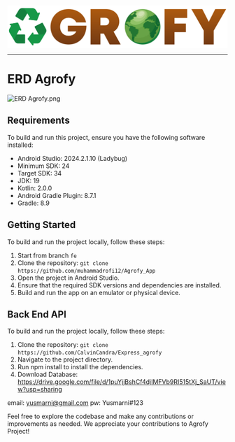 <p align="center"><img align="center" src="https://github.com/muhammadrofi12/Agrofy_App/blob/main/app/src/main/res/drawable/logo_agrofy.png" alt="Logo Agrofy"/></p>
<hr>

# ERD Agrofy
![ERD Agrofy.png](https://github.com/muhammadrofi12/Agrofy_App/tree/main/app/src/main/res/raw/erd_agrofy.png)

## Requirements
To build and run this project, ensure you have the following software installed:

- Android Studio: 2024.2.1.10 (Ladybug)
- Minimum SDK: 24
- Target SDK: 34
- JDK: 19
- Kotlin: 2.0.0
- Android Gradle Plugin: 8.7.1
- Gradle: 8.9

## Getting Started
To build and run the project locally, follow these steps:

1. Start from branch `fe`
2. Clone the repository: `git clone https://github.com/muhammadrofi12/Agrofy_App`
3. Open the project in Android Studio.
4. Ensure that the required SDK versions and dependencies are installed.
5. Build and run the app on an emulator or physical device.

## Back End API
To build and run the project locally, follow these steps:

1. Clone the repository: `git clone https://github.com/CalvinCandra/Express_agrofy`
2. Navigate to the project directory.
3. Run npm install to install the dependencies.
4. Download Database: https://drive.google.com/file/d/1puYjjBshCf4djIMFVb9RI515tXj_SaUT/view?usp=sharing

email: yusmarni@gmail.com
pw: Yusmarni#123

Feel free to explore the codebase and make any contributions or improvements as needed. We appreciate your contributions to Agrofy Project!
